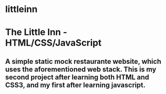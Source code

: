 # littleinn

<h1>The Little Inn - HTML/CSS/JavaScript</h1>
<h2>A simple static mock restaurante website, which uses the aforementioned web stack. This is my second project after learning both HTML and CSS3, and my first after learning javascript. 
